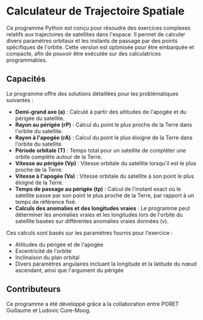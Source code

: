 # Calculateur de Trajectoire Spatiale

Ce programme Python est conçu pour résoudre des exercices complexes relatifs aux trajectoires de satellites dans l'espace. Il permet de calculer divers paramètres orbitaux et les instants de passage par des points spécifiques de l'orbite. Cette version est optimisée pour être embarquée et compacte, afin de pouvoir être exécutée sur des calculatrices programmables.

## Capacités

Le programme offre des solutions détaillées pour les problématiques suivantes :

- **Demi-grand axe (a)** : Calculé à partir des altitudes de l'apogée et du périgée du satellite.
- **Rayon au périgée (rP)** : Calcul du point le plus proche de la Terre dans l'orbite du satellite.
- **Rayon à l'apogée (rA)** : Calcul du point le plus éloigné de la Terre dans l'orbite du satellite.
- **Période orbitale (T)** : Temps total pour un satellite de compléter une orbite complète autour de la Terre.
- **Vitesse au périgée (Vp)** : Vitesse orbitale du satellite lorsqu'il est le plus proche de la Terre.
- **Vitesse à l'apogée (Va)** : Vitesse orbitale du satellite à son point le plus éloigné de la Terre.
- **Temps de passage au périgée (tp)** : Calcul de l'instant exact où le satellite passe par son point le plus proche de la Terre, par rapport à un temps de référence fixé.
- **Calculs des anomalies et des longitudes vraies** : Le programme peut déterminer les anomalies vraies et les longitudes lors de l'orbite du satellite basées sur différentes anomalies vraies données (v).

Ces calculs sont basés sur les paramètres fournis pour l'exercice :

- Altitudes du périgée et de l'apogée
- Excentricité de l'orbite
- Inclinaison du plan orbital
- Divers paramètres angulaires incluant la longitude et la latitude du nœud ascendant, ainsi que l'argument du périgée

## Contributeurs

Ce programme a été développé grâce à la collaboration entre PORET Guillaume et Ludovic Cure-Moog.
